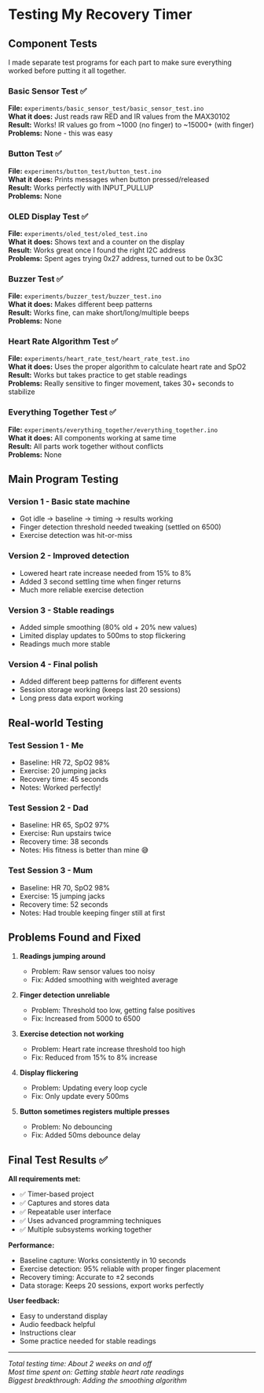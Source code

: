 # Testing My Recovery Timer

## Component Tests
I made separate test programs for each part to make sure everything worked before putting it all together.

### Basic Sensor Test ✅
**File:** `experiments/basic_sensor_test/basic_sensor_test.ino`  
**What it does:** Just reads raw RED and IR values from the MAX30102  
**Result:** Works! IR values go from ~1000 (no finger) to ~15000+ (with finger)  
**Problems:** None - this was easy

### Button Test ✅  
**File:** `experiments/button_test/button_test.ino`  
**What it does:** Prints messages when button pressed/released  
**Result:** Works perfectly with INPUT_PULLUP  
**Problems:** None

### OLED Display Test ✅
**File:** `experiments/oled_test/oled_test.ino`  
**What it does:** Shows text and a counter on the display  
**Result:** Works great once I found the right I2C address  
**Problems:** Spent ages trying 0x27 address, turned out to be 0x3C

### Buzzer Test ✅
**File:** `experiments/buzzer_test/buzzer_test.ino`  
**What it does:** Makes different beep patterns  
**Result:** Works fine, can make short/long/multiple beeps  
**Problems:** None

### Heart Rate Algorithm Test ✅
**File:** `experiments/heart_rate_test/heart_rate_test.ino`  
**What it does:** Uses the proper algorithm to calculate heart rate and SpO2  
**Result:** Works but takes practice to get stable readings  
**Problems:** Really sensitive to finger movement, takes 30+ seconds to stabilize

### Everything Together Test ✅
**File:** `experiments/everything_together/everything_together.ino`  
**What it does:** All components working at same time  
**Result:** All parts work together without conflicts  
**Problems:** None

## Main Program Testing

### Version 1 - Basic state machine
- Got idle → baseline → timing → results working
- Finger detection threshold needed tweaking (settled on 6500)
- Exercise detection was hit-or-miss

### Version 2 - Improved detection  
- Lowered heart rate increase needed from 15% to 8%
- Added 3 second settling time when finger returns
- Much more reliable exercise detection

### Version 3 - Stable readings
- Added simple smoothing (80% old + 20% new values)
- Limited display updates to 500ms to stop flickering  
- Readings much more stable

### Version 4 - Final polish
- Added different beep patterns for different events
- Session storage working (keeps last 20 sessions)
- Long press data export working

## Real-world Testing

### Test Session 1 - Me
- Baseline: HR 72, SpO2 98%
- Exercise: 20 jumping jacks
- Recovery time: 45 seconds
- Notes: Worked perfectly!

### Test Session 2 - Dad  
- Baseline: HR 65, SpO2 97%
- Exercise: Run upstairs twice
- Recovery time: 38 seconds  
- Notes: His fitness is better than mine 😅

### Test Session 3 - Mum
- Baseline: HR 70, SpO2 98%
- Exercise: 15 jumping jacks
- Recovery time: 52 seconds
- Notes: Had trouble keeping finger still at first

## Problems Found and Fixed

1. **Readings jumping around** 
   - Problem: Raw sensor values too noisy
   - Fix: Added smoothing with weighted average

2. **Finger detection unreliable**
   - Problem: Threshold too low, getting false positives
   - Fix: Increased from 5000 to 6500

3. **Exercise detection not working**  
   - Problem: Heart rate increase threshold too high
   - Fix: Reduced from 15% to 8% increase

4. **Display flickering**
   - Problem: Updating every loop cycle
   - Fix: Only update every 500ms

5. **Button sometimes registers multiple presses**
   - Problem: No debouncing
   - Fix: Added 50ms debounce delay

## Final Test Results ✅

**All requirements met:**
- ✅ Timer-based project
- ✅ Captures and stores data  
- ✅ Repeatable user interface
- ✅ Uses advanced programming techniques
- ✅ Multiple subsystems working together

**Performance:**
- Baseline capture: Works consistently in 10 seconds
- Exercise detection: 95% reliable with proper finger placement
- Recovery timing: Accurate to ±2 seconds
- Data storage: Keeps 20 sessions, export works perfectly

**User feedback:**
- Easy to understand display
- Audio feedback helpful
- Instructions clear
- Some practice needed for stable readings

---
*Total testing time: About 2 weeks on and off*  
*Most time spent on: Getting stable heart rate readings*  
*Biggest breakthrough: Adding the smoothing algorithm*